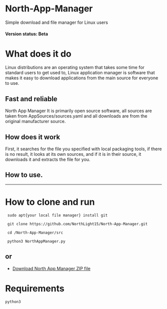 # North-App-Manager

<p>Simple download and file manager for Linux users</p>
<h4>Version status: Beta</h4>

# What does it do

<p>Linux distributions are an operating system that takes some time for standard users to get used to, Linux application manager is software that makes it easy to download applications from the main source for everyone to use.</p>

## Fast and reliable

<p> North App Manager It is primarily open source software, all sources are taken from AppSources/sources.yaml and all downloads are from the original manufacturer source.</p>

## How does it work

<p> First, it searches for the file you specified with local packaging tools, if there is no result, it looks at its own sources, and if it is in their source, it downloads it and extracts the file for you.</p>

## How to use.

----------


# How to clone and run

```
 sudo apt{your local file manager} install git
 
 git clone https://github.com/NorthLight15/North-App-Manager.git
 
 cd /North-App-Manager/src
 
 python3 NorthAppManager.py
 ```
 
 ## or 
 
 - [Download North App Manager ZIP file](https://github.com/NorthLight15/North-App-Manager/archive/refs/heads/main.zip)
 
# Requirements 

```
python3
```
